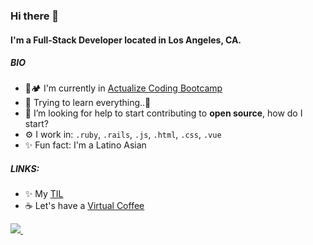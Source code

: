 ### Hi there 👋

#### I'm a Full-Stack Developer located in Los Angeles, CA.

##### BIO

- 🥾🏕 I'm currently in [Actualize Coding Bootcamp](http://anyonecanlearntocode.com/)
- 🌱 Trying to learn everything..🤣
- 🤔 I’m looking for help to start contributing to **open source**, how do I start?
- ⚙️ I work in: `.ruby`, `.rails`, `.js`, `.html`, `.css`, `.vue`
- ✨ Fun fact: I'm a Latino Asian

##### LINKS:

- ✨ My [TIL](https://github.com/pedrotchang/til)
- ☕️ Let's have a [Virtual Coffee](https://calendly.com/pedrotchang)

<!-- <p align='center'> -->
  
  <a href="https://www.linkedin.com/in/pedrotchang/">
    <img src="https://img.shields.io/badge/linkedin-%230077B5.svg?&style=for-the-badge&logo=linkedin&logoColor=white" />
  </a>&nbsp;&nbsp;
<!--   <a href="https://instagram.com/alexandresanlim">
    <img src="https://img.shields.io/badge/instagram-%23E4405F.svg?&style=for-the-badge&logo=instagram&logoColor=white" />        
  </a>&nbsp;&nbsp; -->
  
<!-- </p> -->


<!-- - 🌍 I'm mostly active within the ** Community**
- 💅 Designed: @pestphp, [NorthMeetsSouth.audio](https://www.northmeetssouth.audio), [ThenPing.me](https://thenping.me), [HappydDev.fm](https://www.happydev.fm), etc… 
[![TIL](https://github-readme-stats.vercel.app/api/pin/?username=pedrotchang&repo=TIL&theme=dark)](https://github.com/pedrotchang/til)
-->

<!-- ##### NOW
- ✨ Crafted last [Laracon Online](https://laracon.net) website;
- 🇵🇹 Planing the "Tuga-Co-Op";
- 🍑 What about this? 
-->
